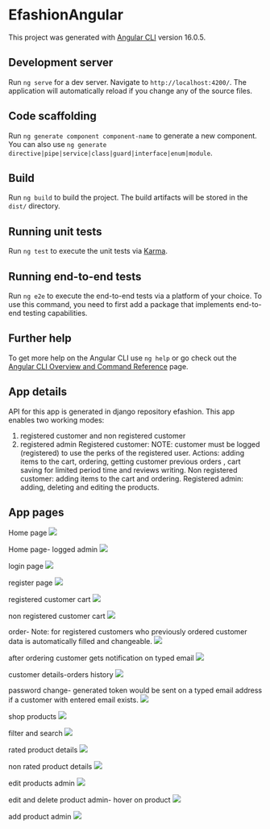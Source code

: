 # EfashionAngular

This project was generated with [Angular CLI](https://github.com/angular/angular-cli) version 16.0.5.

## Development server

Run `ng serve` for a dev server. Navigate to `http://localhost:4200/`. The application will automatically reload if you change any of the source files.

## Code scaffolding

Run `ng generate component component-name` to generate a new component. You can also use `ng generate directive|pipe|service|class|guard|interface|enum|module`.

## Build

Run `ng build` to build the project. The build artifacts will be stored in the `dist/` directory.

## Running unit tests

Run `ng test` to execute the unit tests via [Karma](https://karma-runner.github.io).

## Running end-to-end tests

Run `ng e2e` to execute the end-to-end tests via a platform of your choice. To use this command, you need to first add a package that implements end-to-end testing capabilities.

## Further help

To get more help on the Angular CLI use `ng help` or go check out the [Angular CLI Overview and Command Reference](https://angular.io/cli) page.

## App details
API for this app is generated in django repository efashion.
This app enables two working modes:
 1. registered customer and non registered customer
 2. registered admin
Registered customer: NOTE: customer must be logged (registered) to use the perks of the registered user. Actions: adding items to the cart,
ordering, getting customer previous orders , cart saving for limited period time and reviews writing.
Non registered customer: adding items to the cart and ordering.
Registered admin: adding, deleting and editing the products.

## App pages 
Home page
<img src="/src/assets/explanatoryImages/homePage.png"> 

Home page- logged admin
<img src="/src/assets/explanatoryImages/homeAdmin.png"> 

login page
<img src="/src/assets/explanatoryImages/loginPage.png"> 

register page
<img src="/src/assets/explanatoryImages/registerPage.png"> 

registered customer cart
<img src="/src/assets/explanatoryImages/loggedUserCart.png"> 

non registered customer cart
<img src="/src/assets/explanatoryImages/cart.png"> 

order- Note: for registered customers who previously ordered customer data is automatically filled and changeable.
<img src="/src/assets/explanatoryImages/order.png">

after ordering customer gets notification on typed email 
<img src="/src/assets/explanatoryImages/orderEmail.JPG">

customer details-orders history
<img src="/src/assets/explanatoryImages/customerDetails.png"> 

password change- generated token would be sent on a typed email address if a customer with entered email exists.
<img src="/src/assets/explanatoryImages/passwordChange.png"> 

shop products 
<img src="/src/assets/explanatoryImages/shopNew.png"> 

filter and search
<img src="/src/assets/explanatoryImages/filterAndSearch.png"> 

rated product details
<img src="/src/assets/explanatoryImages/ratedProductDetails.png"> 

non rated product details
<img src="/src/assets/explanatoryImages/productDetailsNotRated.png"> 

edit products admin
<img src="/src/assets/explanatoryImages/editProductsAdmin.png"> 

edit and delete product admin- hover on product
<img src="/src/assets/explanatoryImages/editProductsNew.png"> 

add product admin
<img src="/efashionAngular/src/assets/explanatoryImages/addProductAdmin.png"> 








